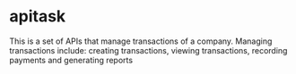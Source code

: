 # apitask
This is a set of APIs that manage transactions of a company. Managing transactions include: creating transactions, viewing transactions, recording payments and generating reports
